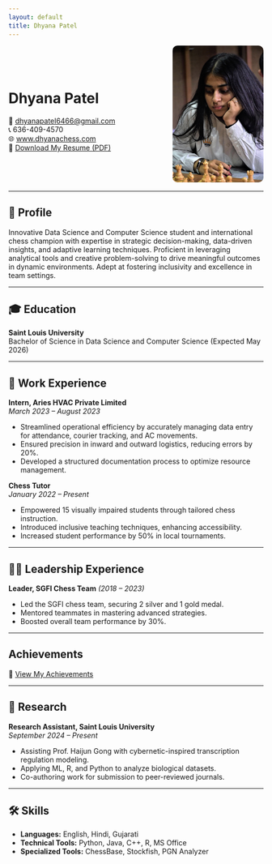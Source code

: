 ```yaml
---
layout: default
title: Dhyana Patel
---
```


<div style="display: flex; align-items: center; justify-content: space-between; gap: 20px; flex-wrap: wrap;">

  <div style="flex: 1; min-width: 250px;">
    
  # Dhyana Patel  
  📧 dhyanapatel6466@gmail.com  
  📞 636-409-4570  
  🌐 <a href="http://www.dhyanachess.com">www.dhyanachess.com</a>  
  📄 <a href="DhyanaResume.pdf">Download My Resume (PDF)</a>

  </div>

  <div style="flex-shrink: 0;">
    <img src="profile.jpg" alt="Dhyana Patel" style="width: 180px; border-radius: 10px;" />
  </div>

</div>


---

## 🎯 Profile

Innovative Data Science and Computer Science student and international chess champion with expertise in strategic decision-making, data-driven insights, and adaptive learning techniques. Proficient in leveraging analytical tools and creative problem-solving to drive meaningful outcomes in dynamic environments. Adept at fostering inclusivity and excellence in team settings.

---

## 🎓 Education

**Saint Louis University**  
Bachelor of Science in Data Science and Computer Science (Expected May 2026)

---

## 💼 Work Experience

**Intern, Aries HVAC Private Limited**  
*March 2023 – August 2023*  
- Streamlined operational efficiency by accurately managing data entry for attendance, courier tracking, and AC movements.  
- Ensured precision in inward and outward logistics, reducing errors by 20%.  
- Developed a structured documentation process to optimize resource management.

**Chess Tutor**  
*January 2022 – Present*  
- Empowered 15 visually impaired students through tailored chess instruction.  
- Introduced inclusive teaching techniques, enhancing accessibility.  
- Increased student performance by 50% in local tournaments.

---

## 🧑‍💼 Leadership Experience

**Leader, SGFI Chess Team** *(2018 – 2023)*  
- Led the SGFI chess team, securing 2 silver and 1 gold medal.  
- Mentored teammates in mastering advanced strategies.  
- Boosted overall team performance by 30%.

---

## Achievements
🔗 [View My Achievements](achievements.md)

---

## 🔬 Research

**Research Assistant, Saint Louis University**  
*September 2024 – Present*  
- Assisting Prof. Haijun Gong with cybernetic-inspired transcription regulation modeling.  
- Applying ML, R, and Python to analyze biological datasets.  
- Co-authoring work for submission to peer-reviewed journals.

---

## 🛠️ Skills

- **Languages:** English, Hindi, Gujarati  
- **Technical Tools:** Python, Java, C++, R, MS Office  
- **Specialized Tools:** ChessBase, Stockfish, PGN Analyzer  
